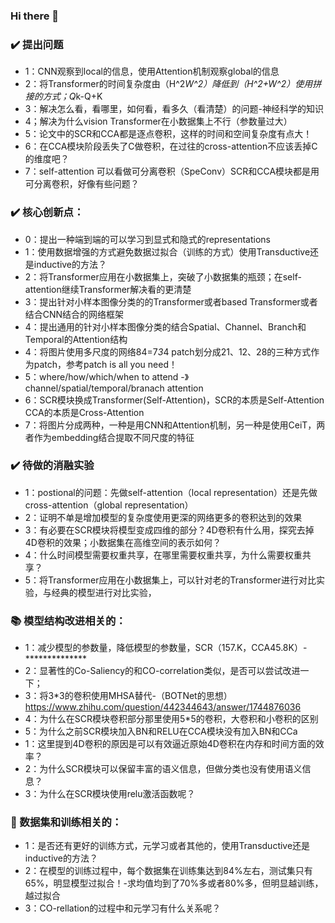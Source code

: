 ### Hi there 👋

### :heavy_check_mark: 提出问题
- 1：CNN观察到local的信息，使用Attention机制观察global的信息
- 2：将Transformer的时间复杂度由（H^2*W^2）降低到（H^2+W^2）使用拼接的方式；Q*k-Q+K
- 3：解决怎么看，看哪里，如何看，看多久（看清楚）的问题-神经科学的知识
- 4；解决为什么vision Transformer在小数据集上不行（参数量过大）
- 5：论文中的SCR和CCA都是逐点卷积，这样的时间和空间复杂度有点大！
- 6：在CCA模块阶段丢失了C做卷积，在过往的cross-attention不应该丢掉C的维度吧？
- 7：self-attention 可以看做可分离卷积（SpeConv）SCR和CCA模块都是用可分离卷积，好像有些问题？
### :heavy_check_mark: 核心创新点：
- 0：提出一种端到端的可以学习到显式和隐式的representations
- 1：使用数据增强的方式避免数据过拟合（训练的方式）使用Transductive还是inductive的方法？
- 2：将Transformer应用在小数据集上，突破了小数据集的瓶颈；在self-attention继续Transformer解决看的更清楚
- 3：提出针对小样本图像分类的的Transformer或者based Transformer或者结合CNN结合的网络框架
- 4：提出通用的针对小样本图像分类的结合Spatial、Channel、Branch和Temporal的Attention结构
- 4：将图片使用多尺度的网络84=7*3*4 patch划分成21、12、28的三种方式作为patch，参考patch is all you need！
- 5：where/how/which/when to attend -》channel/spatial/temporal/branach attention 
- 6：SCR模块换成Transformer(Self-Attention)，SCR的本质是Self-Attention CCA的本质是Cross-Attention
- 7：将图片分成两种，一种是用CNN和Attention机制，另一种是使用CeiT，两者作为embedding结合提取不同尺度的特征

### :heavy_check_mark: 待做的消融实验
- 1：postional的问题：先做self-attention（local representation）还是先做cross-attention（global representation）
- 2：证明不单是增加模型的复杂度使用更深的网络更多的卷积达到的效果
- 3：有必要在SCR模块将模型变成四维的部分？4D卷积有什么用，探究去掉4D卷积的效果；小数据集在高维空间的表示如何？
- 4：什么时间模型需要权重共享，在哪里需要权重共享，为什么需要权重共享？
- 5：将Transformer应用在小数据集上，可以针对老的Transformer进行对比实验，与经典的模型进行对比实验，
### :books: 模型结构改进相关的：

- 1：减少模型的参数量，降低模型的参数量，SCR（157.K，CCA45.8K）-**************
- 2：显著性的Co-Saliency的和CO-correlation类似，是否可以尝试改进一下；
- 3：将3*3的卷积使用MHSA替代-（BOTNet的思想）https://www.zhihu.com/question/442344643/answer/1744876036
- 4：为什么在SCR模块卷积部分那里使用5*5的卷积，大卷积和小卷积的区别
- 5：为什么之前SCR模块加入BN和RELU在CCA模块没有加入BN和CCa
- 1：这里提到4D卷积的原因是可以有效逼近原始4D卷积在内存和时间方面的效率？
- 2：为什么SCR模块可以保留丰富的语义信息，但做分类也没有使用语义信息？
- 3：为什么在SCR模块使用relu激活函数呢？

###  :pushpin: 数据集和训练相关的：
- 1：是否还有更好的训练方式，元学习或者其他的，使用Transductive还是inductive的方法？
- 2：在模型的训练过程中，每个数据集在训练集达到84%左右，测试集只有65%，明显模型过拟合！-求均值均到了70%多或者80%多，但明显越训练，越过拟合
- 3：CO-rellation的过程中和元学习有什么关系呢？


